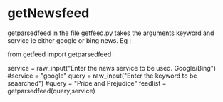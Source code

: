 # getNewsfeed
getparsedfeed in the file getfeed.py takes the arguments keyword and service ie either google or bing news. 
Eg : 

from getfeed import getparsedfeed

service = raw_input("Enter the news service to be used. Google/Bing")
#service = "google"
query = raw_input("Enter the keyword to be seaarched")
#query = "Pride and Prejudice"
feedlist = getparsedfeed(query,service)
